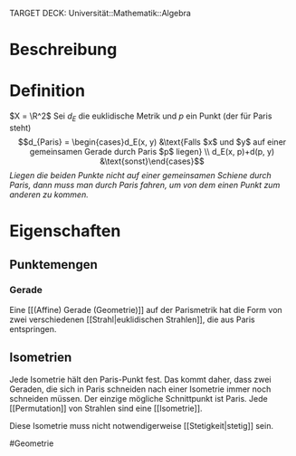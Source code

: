 TARGET DECK: Universität::Mathematik::Algebra

# Beschreibung


# Definition
$X = \R^2$ Sei $d_E$ die euklidische Metrik und $p$ ein Punkt (der für Paris steht)
$$d_{Paris} = \begin{cases}d_E(x, y) &\text{Falls $x$ und $y$ auf einer gemeinsamen Gerade durch Paris $p$ liegen} \\ d_E(x, p)+d(p, y) &\text{sonst}\end{cases}$$
*Liegen die beiden Punkte nicht auf einer gemeinsamen Schiene durch Paris, dann muss man durch Paris fahren, um von dem einen Punkt zum anderen zu kommen.*

# Eigenschaften
## Punktemengen
### Gerade
Eine [[(Affine) Gerade (Geometrie)]] auf der Parismetrik hat die Form von zwei verschiedenen [[Strahl|euklidischen Strahlen]], die aus Paris entspringen.

## Isometrien
Jede Isometrie hält den Paris-Punkt fest. Das kommt daher, dass zwei Geraden, die sich in Paris schneiden nach einer Isometrie immer noch schneiden müssen. Der einzige mögliche Schnittpunkt ist Paris. 
Jede [[Permutation]] von Strahlen sind eine [[Isometrie]].

Diese Isometrie muss nicht notwendigerweise [[Stetigkeit|stetig]] sein.








$\newcommand{\Q}{\mathbb Q}$
$\newcommand{\R}{\mathbb R}$
$\newcommand{\C}{\mathbb C}$
$\newcommand{\F}{\mathbb F}$
$\newcommand{\Z}{\mathbb Z}$
$\newcommand{\N}{\mathbb N}$
$\newcommand{\a}{\alpha}$

#Geometrie




